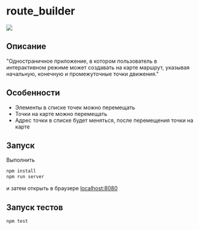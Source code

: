 # route_builder

![](https://i.imgur.com/Ysg8cjI.png)

## Описание

"Одностраничное приложение, в
котором пользователь в интерактивном режиме может создавать на карте
маршрут, указывая начальную, конечную и промежуточные точки движения."

## Особенности
* Элементы в списке точек можно перемещать
* Точки на карте можно перемещать
* Адрес точки в списке будет меняться, после перемещения точки на карте

## Запуск

Выполнить

```javascript
npm install
npm run server
```
и затем открыть в браузере [localhost:8080](localhost:8080)

## Запуск тестов

```javascript
npm test
```
